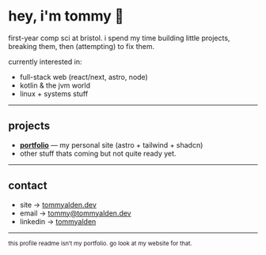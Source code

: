 # hey, i'm tommy 👋

first-year comp sci at bristol. i spend my time building little projects, breaking them, then (attempting) to fix them.  

currently interested in:  
- full-stack web (react/next, astro, node)  
- kotlin & the jvm world  
- linux + systems stuff  

---

## projects
- [**portfolio**](https://github.com/tommyalden/portfolio) — my personal site (astro + tailwind + shadcn)  
- other stuff thats coming but not quite ready yet.

---

## contact
- site → [tommyalden.dev](https://tommyalden.dev)  
- email → [tommy@tommyalden.dev](mailto:tommy@tommyalden.dev)  
- linkedin → [tommyalden](https://linkedin.com/in/tommyalden)  

---

<sub>this profile readme isn’t my portfolio. go look at my website for that.</sub>
